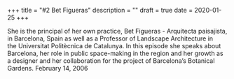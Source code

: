 +++
title = "#2 Bet Figueras"
description = ""
draft = true
date = 2020-01-25
+++

She is the principal of her own practice, Bet Figueras - Arquitecta paisajista, in Barcelona, Spain as well as a Professor of Landscape Architecture in the Universitat Politècnica de Catalunya. In this episode she speaks about Barcelona, her role in public space-making in the region and her growth as a designer and her collaboration for the project of Barcelona’s Botanical Gardens. February 14, 2006
